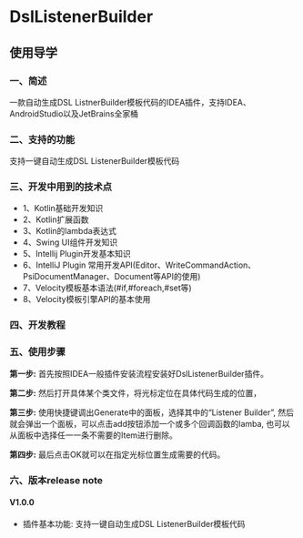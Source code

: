 # DslListenerBuilder

## 使用导学

### 一、简述
一款自动生成DSL ListnerBuilder模板代码的IDEA插件，支持IDEA、AndroidStudio以及JetBrains全家桶

### 二、支持的功能

支持一键自动生成DSL ListenerBuilder模板代码

### 三、开发中用到的技术点
* 1、Kotlin基础开发知识
* 2、Kotlin扩展函数
* 3、Kotlin的lambda表达式
* 4、Swing UI组件开发知识
* 5、Intellij Plugin开发基本知识
* 6、IntelliJ Plugin 常用开发API(Editor、WriteCommandAction、PsiDocumentManager、Document等API的使用)
* 7、Velocity模板基本语法(#if,#foreach,#set等)
* 8、Velocity模板引擎API的基本使用

### 四、开发教程


### 五、使用步骤

**第一步:** 首先按照IDEA一般插件安装流程安装好DslListenerBuilder插件。

**第二步:** 然后打开具体某个类文件，将光标定位在具体代码生成的位置，

**第三步:** 使用快捷键调出Generate中的面板，选择其中的“Listener Builder”, 然后就会弹出一个面板，可以点击add按钮添加一个或多个回调函数的lamba, 也可以从面板中选择任一一条不需要的Item进行删除。

**第四步:** 最后点击OK就可以在指定光标位置生成需要的代码。

### 六、版本release note

#### V1.0.0

* 插件基本功能: 支持一键自动生成DSL ListenerBuilder模板代码